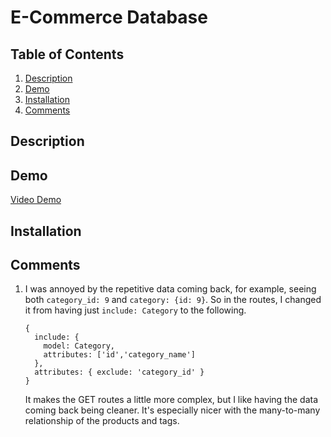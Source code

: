 # E-Commerce Database

## Table of Contents

1. [Description](#description)
2. [Demo](#demo)
2. [Installation](#installation)
3. [Comments](#comments)

## Description

## Demo

[Video Demo](https://drive.google.com/file/d/1CM9V_vlv-OFbEJ-1kZVxge8e89LJs9fP/view)

## Installation

## Comments

1. I was annoyed by the repetitive data coming back, for example, seeing both `category_id: 9` and `category: {id: 9}`.  So in the routes, I changed it from having just `include: Category` to the following.
    ```
    {
      include: {
        model: Category,
        attributes: ['id','category_name']
      },
      attributes: { exclude: 'category_id' }
    }
    ```
    It makes the GET routes a little more complex, but I like having the data coming back being cleaner.  It's especially nicer with the many-to-many relationship of the products and tags.